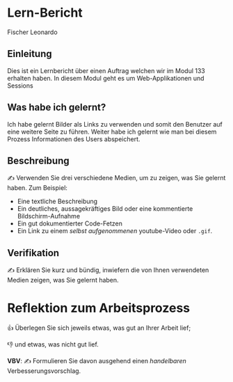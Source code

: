 # Lern-Bericht
Fischer Leonardo

## Einleitung

Dies ist ein Lernbericht über einen Auftrag welchen wir im Modul 133 erhalten haben. In diesem Modul geht es um Web-Applikationen und Sessions

## Was habe ich gelernt?

Ich habe gelernt Bilder als Links zu verwenden und somit den Benutzer auf eine weitere Seite zu führen.
Weiter habe ich gelernt wie man bei diesem Prozess Informationen des Users abspeichert.

## Beschreibung

✍️ Verwenden Sie drei verschiedene Medien, um zu zeigen, was Sie gelernt haben. Zum Beispiel:

* Eine textliche Beschreibung
* Ein deutliches, aussagekräftiges Bild oder eine kommentierte Bildschirm-Aufnahme
* Ein gut dokumentierter Code-Fetzen
* Ein Link zu einem *selbst aufgenommenen* youtube-Video oder `.gif`.

## Verifikation

✍️ Erklären Sie kurz und bündig, inwiefern die von Ihnen verwendeten Medien zeigen, was Sie gelernt haben.

# Reflektion zum Arbeitsprozess

👍 Überlegen Sie sich jeweils etwas, was gut an Ihrer Arbeit lief; 

👎 und etwas, was nicht gut lief.

**VBV**: ✍️ Formulieren Sie davon ausgehend einen *handelbaren* Verbesserungsvorschlag.
